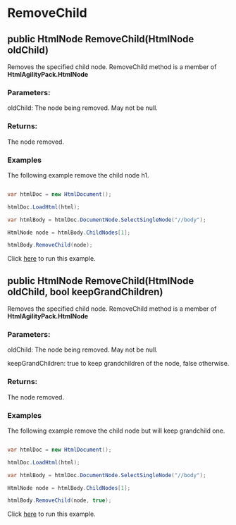 # RemoveChild

## public HtmlNode RemoveChild(HtmlNode oldChild) 

Removes the specified child node. RemoveChild method is a member of **HtmlAgilityPack.HtmlNode**

### Parameters:

oldChild: The node being removed. May not be null.

### Returns:

The node removed.

### Examples

The following example remove the child node h1.

```csharp

var htmlDoc = new HtmlDocument();

htmlDoc.LoadHtml(html);

var htmlBody = htmlDoc.DocumentNode.SelectSingleNode("//body");

HtmlNode node = htmlBody.ChildNodes[1];

htmlBody.RemoveChild(node);

```

Click [here](https://dotnetfiddle.net/TSNTHW) to run this example.

## public HtmlNode RemoveChild(HtmlNode oldChild, bool keepGrandChildren) 

Removes the specified child node. RemoveChild method is a member of **HtmlAgilityPack.HtmlNode**

### Parameters:

oldChild: The node being removed. May not be null.

keepGrandChildren: true to keep grandchildren of the node, false otherwise.

### Returns:

The node removed.

### Examples

The following example remove the child node but will keep grandchild one.

```csharp

var htmlDoc = new HtmlDocument();

htmlDoc.LoadHtml(html);

var htmlBody = htmlDoc.DocumentNode.SelectSingleNode("//body");

HtmlNode node = htmlBody.ChildNodes[1];

htmlBody.RemoveChild(node, true);

```

Click [here](https://dotnetfiddle.net/bSWNON) to run this example.
